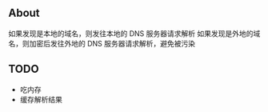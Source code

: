 ## About
如果发现是本地的域名，则发往本地的 DNS 服务器请求解析
如果发现是外地的域名，则加密后发往外地的 DNS 服务器请求解析，避免被污染

## TODO
- 吃内存
- 缓存解析结果